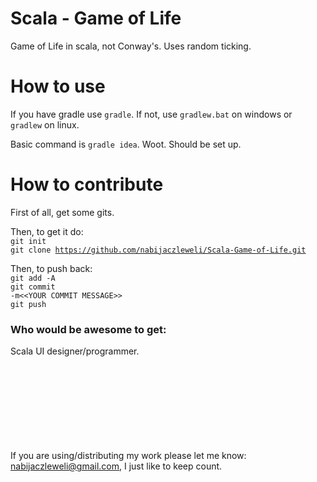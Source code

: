 Scala - Game of Life
==================

Game of Life in scala, not Conway's. Uses random ticking.

How to use
==================

If you have gradle use <code>gradle</code>. If not, use <code>gradlew.bat</code> on windows or <code>gradlew</code> on linux.

Basic command is <code>gradle idea</code>.
Woot. Should be set up.

How to contribute
==================

First of all, get some gits.

Then, to get it do:<br />
<code>git init<br />git clone https://github.com/nabijaczleweli/Scala-Game-of-Life.git</code>

Then, to push back:<br />
<code>git add -A<br />git commit -m&lt;&lt;YOUR COMMIT MESSAGE&gt;&gt;<br />git push</code>

<h3>Who would be awesome to get:</h3>

Scala UI designer/programmer.


<br /><br /><br /><br /><br /><br /><br /><br />
If you are using/distributing my work please let me know: nabijaczleweli@gmail.com, I just like to keep count.
